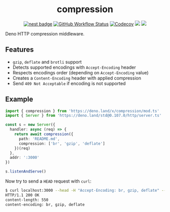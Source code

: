 <div align="center">

# compression

[![nest badge][nest-badge]](https://nest.land/package/compress) [![GitHub Workflow Status][gh-actions-img]][github-actions]
[![Codecov][cov-badge]][cov] [![][docs-badge]][docs] [![][code-quality-img]][code-quality]

</div>

Deno HTTP compression middleware.

## Features

- `gzip`, `deflate` and `brotli` support
- Detects supported encodings with `Accept-Encoding` header
- Respects encodings order (depending on `Accept-Encoding` value)
- Creates a `Content-Encoding` header with applied compression
- Send `409 Not Acceptable` if encoding is not supported

## Example

```ts
import { compression } from 'https://deno.land/x/compression/mod.ts'
import { Server } from 'https://deno.land/std@0.107.0/http/server.ts'

const s = new Server({
  handler: async (req) => {
    return await compression({
      path: 'README.md',
      compression: ['br', 'gzip', 'deflate']
    })(req)
  },
  addr: ':3000'
})

s.listenAndServe()
```

Now try to send a `HEAD` request with `curl`:

```sh
$ curl localhost:3000 --head -H "Accept-Encoding: br, gzip, deflate" --compressed
HTTP/1.1 200 OK
content-length: 550
content-encoding: br, gzip, deflate
```

[docs-badge]: https://img.shields.io/github/v/release/deno-libs/compress?label=Docs&logo=deno&style=for-the-badge&color=DD3FAA
[docs]: https://doc.deno.land/https/deno.land/x/compress/mod.ts
[gh-actions-img]: https://img.shields.io/github/workflow/status/deno-libs/compress/CI?style=for-the-badge&logo=github&label=&color=DD3FAA
[github-actions]: https://github.com/deno-libs/compress/actions
[cov]: https://coveralls.io/github/deno-libs/compress
[cov-badge]: https://img.shields.io/coveralls/github/deno-libs/compress?style=for-the-badge&color=DD3FAA
[nest-badge]: https://img.shields.io/badge/publushed%20on-nest.land-DD3FAA?style=for-the-badge
[code-quality-img]: https://img.shields.io/codefactor/grade/github/deno-libs/compress?style=for-the-badge&color=DD3FAA
[code-quality]: https://www.codefactor.io/repository/github/deno-libs/compress
